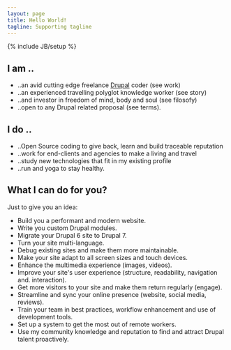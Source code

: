 ```yaml
---
layout: page
title: Hello World!
tagline: Supporting tagline
---
```

{% include JB/setup %}

## I am ..
- ..an avid cutting edge freelance [Drupal](https://www.drupal.org/ "Drupal - Open Source CMS | Drupal.org") coder (see work)
- ..an experienced travelling polyglot knowledge worker (see story)
- ..and investor in freedom of mind, body and soul (see filosofy)
- ..open to any Drupal related proposal (see terms).

## I do ..
- ..Open Source coding to give back, learn and build traceable reputation
- ..work for end-clients and agencies to make a living and travel
- ..study new technologies that fit in my existing profile
- ..run and yoga to stay healthy.

## What I can do for you?
Just to give you an idea:
- Build you a performant and modern website.
- Write you custom Drupal modules.
- Migrate your Drupal 6 site to Drupal 7.
- Turn your site multi-language.
- Debug existing sites and make them more maintainable.
- Make your site adapt to all screen sizes and touch devices.
- Enhance the multimedia experience (images, videos).
- Improve your site's user experience (structure, readability, navigation and. interaction).
- Get more visitors to your site and make them return regularly (engage).
- Streamline and sync your online presence (website, social media, reviews).
- Train your team in best practices, workflow enhancement and use of development tools.
- Set up a system to get the most out of remote workers.
- Use my community knowledge and reputation to find and attract Drupal talent proactively.
